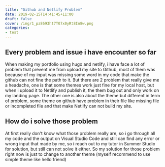 ```yaml
---
title: "Github and Netlify Problem"
date: 2019-02-15T14:41:45+11:00
draft: false
cover: /img/1_pz8693ht7T07x0yRt8In8w.png
categories: 
- test
---
```


## Every problem and issue i have encounter so far

When making my portfolio using hugo and netlify, i have face a lot of problem that prevent me from upload my site to Github, most of them was because of my input was missing some word in my code that make the github can not fine the path to it. But there are 2 problem that really give me a headache, one is that some themes work just fine for my local host, but when i upload it to Netlify and publish it, the them bug out and only work on my landing page. The other one is also about the theme but different in term of problem, some theme on github have problem in their file like missing file or incompleted file and that make Netlify can not build my site.



## How do i solve those problem 

At first really don't know what those problem really are, so i go through all my code and the output on Visual Studio Code and still can find any error or wrong input that made by me, so i reach out to my tutor in Summer Studio for solution, but still can not solve it either. So my solution for those problem right now is just to change to another theme (myself recommend to use simple theme like hello friend) 